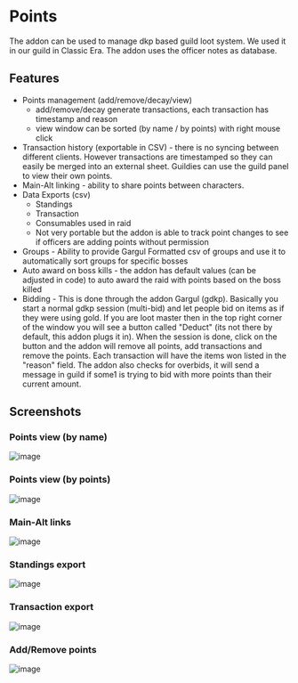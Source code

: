 # Points

The addon can be used to manage dkp based guild loot system. We used it in our guild in Classic Era. The addon uses the officer notes as database.

## Features
- Points management (add/remove/decay/view)
  - add/remove/decay generate transactions, each transaction has timestamp and reason
  - view window can be sorted (by name / by points) with right mouse click
- Transaction history (exportable in CSV) - there is no syncing between different clients. However transactions are timestamped so they can easily be merged into an external sheet. Guildies can use the guild panel to view their own points.
- Main-Alt linking - ability to share points between characters.
- Data Exports (csv)
  - Standings
  - Transaction
  - Consumables used in raid
  - Not very portable but the addon is able to track point changes to see if officers are adding points without permission
- Groups - Ability to provide Gargul Formatted csv of groups and use it to automatically sort groups for specific bosses
- Auto award on boss kills - the addon has default values (can be adjusted in code) to auto award the raid with points based on the boss killed
- Bidding - This is done through the addon Gargul (gdkp). Basically you start a normal gdkp session (multi-bid) and let people bid on items as if they were using gold. If you are loot master then in the top right corner of the window you will see a button called "Deduct" (its not there by default, this addon plugs it in). When the session is done, click on the button and the addon will remove all points, add transactions and remove the points. Each transaction will have the items won listed in the "reason" field. The addon also checks for overbids, it will send a message in guild if some1 is trying to bid with more points than their current amount.

## Screenshots

### Points view (by name)
![image](https://github.com/user-attachments/assets/e4579ed5-719f-494f-a828-d0eee338ba85)
### Points view (by points)
![image](https://github.com/user-attachments/assets/b9ad0883-3d48-4bd4-8cb5-f43ec9c06ffb)
### Main-Alt links
![image](https://github.com/user-attachments/assets/8cd0377f-3881-4ad6-9af8-b3290844b2ef)
### Standings export
![image](https://github.com/user-attachments/assets/8e1c3118-6e1c-44d7-97d9-4b663e5102e0)
### Transaction export
![image](https://github.com/user-attachments/assets/e6061ec9-00cd-4e2e-8d15-77592f89727e)
### Add/Remove points
![image](https://github.com/user-attachments/assets/faa73d37-5172-4925-b218-181461c26210)

